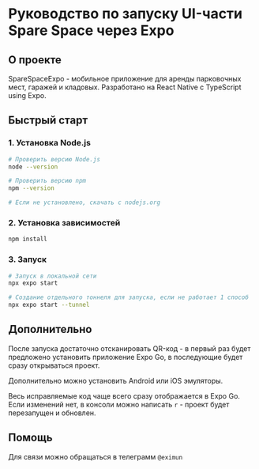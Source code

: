 # Руководство по запуску UI-части Spare Space через Expo

## О проекте
SpareSpaceExpo - мобильное приложение для аренды парковочных мест, гаражей и кладовых. Разработано на React Native с TypeScript using Expo.

## Быстрый старт

### 1. Установка Node.js
```bash
# Проверить версию Node.js
node --version

# Проверить версию npm
npm --version

# Если не установлено, скачать с nodejs.org
```

### 2. Установка зависимостей
```bash
npm install
```

### 3. Запуск
```bash
# Запуск в локальной сети
npx expo start

# Создание отдельного тоннеля для запуска, если не работает 1 способ
npx expo start --tunnel
```

## Дополнительно
После запуска достаточно отсканировать QR-код - в первый раз будет предложено установить приложение Expo Go, в последующие будет сразу открываться проект. 

Дополнительно можно установить Android или iOS эмуляторы.

Весь исправляемые код чаще всего сразу отображается в Expo Go. Если изменений нет, в консоли можно написать `r` - проект будет перезапущен и обновлен.

## Помощь
Для связи можно обращаться в телеграмм `@eximun`
